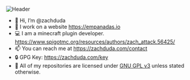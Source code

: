 ![Header](https://zachduda.com/Content/Images/github-header.png)
- 👋 Hi, I’m @zachduda
- 👀 I work on a website https://empanadas.io
- 💻 I am a minecraft plugin developer. https://www.spigotmc.org/resources/authors/zach_attack.56425/
- 📫 You can reach me at https://zachduda.com/contact
- 🔒 GPG Key: https://zachduda.com/key
- 🤝 All of my repositories are licensed under [GNU GPL v3](https://www.gnu.org/licenses/gpl-3.0.txt) unless stated otherwise.
